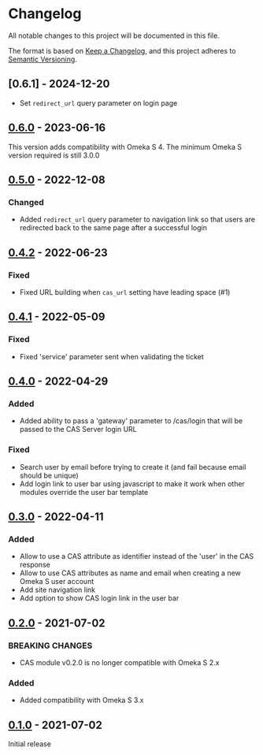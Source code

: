 # Changelog
All notable changes to this project will be documented in this file.

The format is based on [Keep a Changelog](https://keepachangelog.com/en/1.0.0/),
and this project adheres to [Semantic Versioning](https://semver.org/spec/v2.0.0.html).

## [0.6.1] - 2024-12-20

- Set `redirect_url` query parameter on login page

## [0.6.0] - 2023-06-16

This version adds compatibility with Omeka S 4. The minimum Omeka S version
required is still 3.0.0

## [0.5.0] - 2022-12-08

### Changed

- Added `redirect_url` query parameter to navigation link so that users are
  redirected back to the same page after a successful login

## [0.4.2] - 2022-06-23

### Fixed

- Fixed URL building when `cas_url` setting have leading space (#1)

## [0.4.1] - 2022-05-09

### Fixed

- Fixed 'service' parameter sent when validating the ticket

## [0.4.0] - 2022-04-29

### Added

- Added ability to pass a 'gateway' parameter to /cas/login that will be passed
  to the CAS Server login URL

### Fixed

- Search user by email before trying to create it (and fail because email should be unique)
- Add login link to user bar using javascript to make it work when other
  modules override the user bar template

## [0.3.0] - 2022-04-11

### Added

- Allow to use a CAS attribute as identifier instead of the 'user' in the CAS
  response
- Allow to use CAS attributes as name and email when creating a new Omeka S
  user account
- Add site navigation link
- Add option to show CAS login link in the user bar

## [0.2.0] - 2021-07-02
### BREAKING CHANGES

- CAS module v0.2.0 is no longer compatible with Omeka S 2.x

### Added

- Added compatibility with Omeka S 3.x


## [0.1.0] - 2021-07-02

Initial release

[0.6.0]: https://github.com/biblibre/omeka-s-module-CAS/releases/tag/v0.6.0
[0.5.0]: https://github.com/biblibre/omeka-s-module-CAS/releases/tag/v0.5.0
[0.4.2]: https://github.com/biblibre/omeka-s-module-CAS/releases/tag/v0.4.2
[0.4.1]: https://github.com/biblibre/omeka-s-module-CAS/releases/tag/v0.4.1
[0.4.0]: https://github.com/biblibre/omeka-s-module-CAS/releases/tag/v0.4.0
[0.3.0]: https://github.com/biblibre/omeka-s-module-CAS/releases/tag/v0.3.0
[0.2.0]: https://github.com/biblibre/omeka-s-module-CAS/releases/tag/v0.2.0
[0.1.0]: https://github.com/biblibre/omeka-s-module-CAS/releases/tag/v0.1.0
